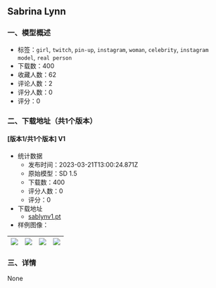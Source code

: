 ## Sabrina Lynn
### 一、模型概述

- 标签：`girl`, `twitch`, `pin-up`, `instagram`, `woman`, `celebrity`, `instagram model`, `real person`
- 下载数：400
- 收藏人数：62
- 评论人数：2
- 评分人数：0
- 评分：0

### 二、下载地址（共1个版本）

#### [版本1/共1个版本] V1

- 统计数据
  - 发布时间：2023-03-21T13:00:24.871Z
  - 原始模型：SD 1.5
  - 下载数：400
  - 评分人数：0
  - 评分：0
- 下载地址
  - [sablynv1.pt](https://civitai.com/api/download/models/26721)
- 样例图像：

| <img src="https://image.civitai.com/xG1nkqKTMzGDvpLrqFT7WA/5840c111-a2e9-4890-16f9-39942df4af00/width=450/294528.jpeg" /> | <img src="https://image.civitai.com/xG1nkqKTMzGDvpLrqFT7WA/34f75a07-42a5-4a79-5379-eaf2338b6b00/width=450/294468.jpeg" /> | <img src="https://image.civitai.com/xG1nkqKTMzGDvpLrqFT7WA/9e569f72-e607-4c8c-7fc9-1ba9753c8500/width=450/294476.jpeg" /> | <img src="https://image.civitai.com/xG1nkqKTMzGDvpLrqFT7WA/6b0d9186-0f8c-41f5-969f-fbc95c9df300/width=450/294475.jpeg" /> |
| ---- | ---- | ---- | ---- |


### 三、详情
None